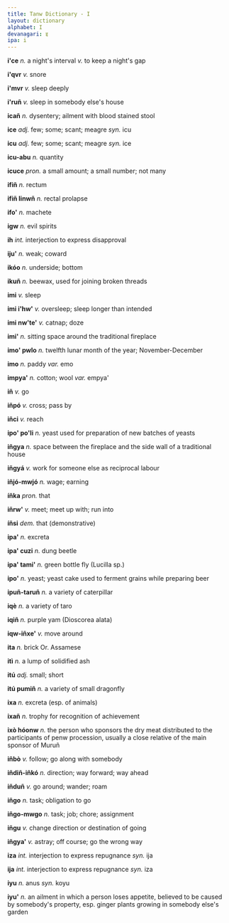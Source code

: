 ```yaml
---
title: Tanw Dictionary - I
layout: dictionary
alphabet: I
devanagari: इ
ipa: i
---
```


__i'ce__	      _n._	  a night's interval	_v._	to keep a night's gap  
  
__i'qvr__	      _v._	  snore  	 
  
__i'mvr__	      _v._	  sleep deeply      
  
__i'ruñ__	      _v._	  sleep in somebody else's house     
  
__icañ__	      _n._	  dysentery; ailment with blood stained stool    	  

__ice__	        _adj._	few; some; scant; meagre	_syn._	icu    

__icu__	        _adj._	few; some; scant; meagre	_syn._	ice  

__icu-abu__	    _n._	  quantity	  	  

__icuce__	      _pron._	a small amount; a small number; not many	  	  

__ifiñ__	      _n._	  rectum		  

__ifiñ linwñ__	_n._	  rectal prolapse	    	

__ifo'__	      _n._	  machete	  	  

__igw__	        _n._	  evil spirits	    	

__ih__	        _int._	interjection to express disapproval		   

__iju'__	      _n._	  weak; coward	

__ikóo__	      _n._	  underside; bottom		 

__ikuñ__	      _n._	  beewax, used for joining broken threads		

__imi__	        _v._	  sleep	

__imi i'hw'__	  _v._	 oversleep; sleep longer than intended	

__imi nw'te'__	_v._	catnap; doze

__imi'__	_n._	sitting space around the traditional fireplace		 

__imo' pwlo__	_n._	twelfth lunar month of the year; November-December	

__imo__	_n._	paddy	_var._	emo  

__impya'__	_n._	cotton; wool	_var._	empya'  

__iñ__	_v._	go		  

__iñpó__	_v._	cross; pass by		 

__iñci__	_v._	reach		  

__ipo' po'li__	_n._	yeast used for preparation of new batches of yeasts

__iñgya__	_n._	space between the fireplace and the side wall of a traditional house	

__iñgyá__	_v._	work for someone else as reciprocal labour		  

__iñjó-mwjó__	_n._	wage; earning		  

__íñka__	_pron._	that		  

__iñrw'__	_v._	meet; meet up with; run into		  

__íñsi__	_dem._	that (demonstrative)	  

__ipa'__	_n._	excreta		  

__ipa' cuzi__	_n._	dung beetle		  

__ipa' tami'__	_n._	green bottle fly (Lucilla sp.)		

__ipo'__	_n._	yeast; yeast cake used to ferment grains while preparing beer		

__ipuñ-taruñ__	_n._	a variety of caterpillar		

__iqè__	_n._	a variety of taro		

__iqiñ__	_n._	purple yam (Dioscorea alata)

__iqw-iñxe'__	_v._	move around	  

__ita__	_n._	brick	Or.	Assamese  

__itì__	_n._	a lump of solidified ash		 

__itú__	_adj._	small; short		  

__itú pumiñ__	_n._	a variety of small dragonfly	

__ixa__	_n._	excreta (esp. of animals)		

__ixañ__	_n._	trophy for recognition of achievement	

__ixò hóonw__	_n._	the person who sponsors the dry meat distributed to the participants of penw procession, usually a close relative of the main sponsor of Muruñ	  	

__iñbò__	_v._	follow; go along with somebody	  

__iñdiñ-iñkó__	_n._	direction; way forward; way ahead	

__iñduñ__	_v._	go around; wander; roam		  

__iñgo__	_n._	task; obligation to go		

__iñgo-mwgo__	_n._	task; job; chore; assignment

__iñgu__	_v._	change direction or destination of going	 

__iñgya'__	_v._	astray; off course; go the wrong way	

__iza__	_int._	interjection to express repugnance	_syn._	ija  

__ija__	_int._	interjection to express repugnance	_syn._	iza  

__iyu__	_n._	anus	_syn._	koyu  

__iyu'__	_n._	an ailment in which a person loses appetite, believed to be caused by somebody's property, esp. ginger plants growing in somebody else's garden		  

